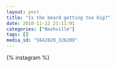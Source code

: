 ```yaml
---
layout: post
title: "Is the beard getting too big?"
date: 2010-11-22 21:11:01
categories: ["Nashville"]
tags: []
media_id: "5642820_326209"
---
```


{% instagram %}
